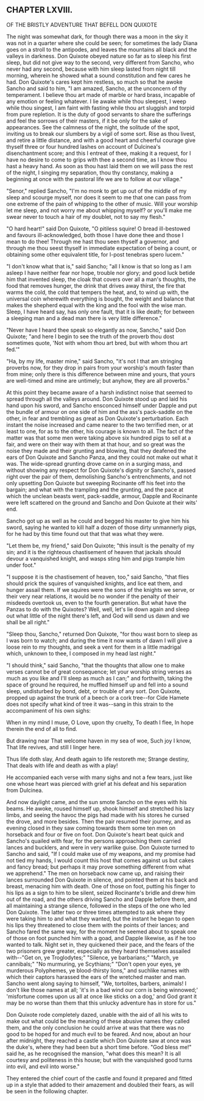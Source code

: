 ## CHAPTER LXVIII.

OF THE BRISTLY ADVENTURE THAT BEFELL DON QUIXOTE


The night was somewhat dark, for though there was a moon in the sky it
was not in a quarter where she could be seen; for sometimes the lady
Diana goes on a stroll to the antipodes, and leaves the mountains all
black and the valleys in darkness. Don Quixote obeyed nature so far as to
sleep his first sleep, but did not give way to the second, very different
from Sancho, who never had any second, because with him sleep lasted from
night till morning, wherein he showed what a sound constitution and few
cares he had. Don Quixote's cares kept him restless, so much so that he
awoke Sancho and said to him, "I am amazed, Sancho, at the unconcern of
thy temperament. I believe thou art made of marble or hard brass,
incapable of any emotion or feeling whatever. I lie awake while thou
sleepest, I weep while thou singest, I am faint with fasting while thou
art sluggish and torpid from pure repletion. It is the duty of good
servants to share the sufferings and feel the sorrows of their masters,
if it be only for the sake of appearances. See the calmness of the night,
the solitude of the spot, inviting us to break our slumbers by a vigil of
some sort. Rise as thou livest, and retire a little distance, and with a
good heart and cheerful courage give thyself three or four hundred lashes
on account of Dulcinea's disenchantment score; and this I entreat of
thee, making it a request, for I have no desire to come to grips with
thee a second time, as I know thou hast a heavy hand. As soon as thou
hast laid them on we will pass the rest of the night, I singing my
separation, thou thy constancy, making a beginning at once with the
pastoral life we are to follow at our village."

"Senor," replied Sancho, "I'm no monk to get up out of the middle of my
sleep and scourge myself, nor does it seem to me that one can pass from
one extreme of the pain of whipping to the other of music. Will your
worship let me sleep, and not worry me about whipping myself? or you'll
make me swear never to touch a hair of my doublet, not to say my flesh."

"O hard heart!" said Don Quixote, "O pitiless squire! O bread
ill-bestowed and favours ill-acknowledged, both those I have done thee
and those I mean to do thee! Through me hast thou seen thyself a
governor, and through me thou seest thyself in immediate expectation of
being a count, or obtaining some other equivalent title, for I-post
tenebras spero lucem."

"I don't know what that is," said Sancho; "all I know is that so long as
I am asleep I have neither fear nor hope, trouble nor glory; and good
luck betide him that invented sleep, the cloak that covers over all a
man's thoughts, the food that removes hunger, the drink that drives away
thirst, the fire that warms the cold, the cold that tempers the heat,
and, to wind up with, the universal coin wherewith everything is bought,
the weight and balance that makes the shepherd equal with the king and
the fool with the wise man. Sleep, I have heard say, has only one fault,
that it is like death; for between a sleeping man and a dead man there is
very little difference."

"Never have I heard thee speak so elegantly as now, Sancho," said Don
Quixote; "and here I begin to see the truth of the proverb thou dost
sometimes quote, 'Not with whom thou art bred, but with whom thou art
fed.'"

"Ha, by my life, master mine," said Sancho, "it's not I that am stringing
proverbs now, for they drop in pairs from your worship's mouth faster
than from mine; only there is this difference between mine and yours,
that yours are well-timed and mine are untimely; but anyhow, they are all
proverbs."

At this point they became aware of a harsh indistinct noise that seemed
to spread through all the valleys around. Don Quixote stood up and laid
his hand upon his sword, and Sancho ensconced himself under Dapple and
put the bundle of armour on one side of him and the ass's pack-saddle on
the other, in fear and trembling as great as Don Quixote's perturbation.
Each instant the noise increased and came nearer to the two terrified
men, or at least to one, for as to the other, his courage is known to
all. The fact of the matter was that some men were taking above six
hundred pigs to sell at a fair, and were on their way with them at that
hour, and so great was the noise they made and their grunting and
blowing, that they deafened the ears of Don Quixote and Sancho Panza, and
they could not make out what it was. The wide-spread grunting drove came
on in a surging mass, and without showing any respect for Don Quixote's
dignity or Sancho's, passed right over the pair of them, demolishing
Sancho's entrenchments, and not only upsetting Don Quixote but sweeping
Rocinante off his feet into the bargain; and what with the trampling and
the grunting, and the pace at which the unclean beasts went, pack-saddle,
armour, Dapple and Rocinante were left scattered on the ground and Sancho
and Don Quixote at their wits' end.

Sancho got up as well as he could and begged his master to give him his
sword, saying he wanted to kill half a dozen of those dirty unmannerly
pigs, for he had by this time found out that that was what they were.

"Let them be, my friend," said Don Quixote; "this insult is the penalty
of my sin; and it is the righteous chastisement of heaven that jackals
should devour a vanquished knight, and wasps sting him and pigs trample
him under foot."

"I suppose it is the chastisement of heaven, too," said Sancho, "that
flies should prick the squires of vanquished knights, and lice eat them,
and hunger assail them. If we squires were the sons of the knights we
serve, or their very near relations, it would be no wonder if the penalty
of their misdeeds overtook us, even to the fourth generation. But what
have the Panzas to do with the Quixotes? Well, well, let's lie down again
and sleep out what little of the night there's left, and God will send us
dawn and we shall be all right."

"Sleep thou, Sancho," returned Don Quixote, "for thou wast born to sleep
as I was born to watch; and during the time it now wants of dawn I will
give a loose rein to my thoughts, and seek a vent for them in a little
madrigal which, unknown to thee, I composed in my head last night."

"I should think," said Sancho, "that the thoughts that allow one to make
verses cannot be of great consequence; let your worship string verses as
much as you like and I'll sleep as much as I can;" and forthwith, taking
the space of ground he required, he muffled himself up and fell into a
sound sleep, undisturbed by bond, debt, or trouble of any sort. Don
Quixote, propped up against the trunk of a beech or a cork tree--for Cide
Hamete does not specify what kind of tree it was--sang in this strain to
the accompaniment of his own sighs:

  When in my mind
I muse, O Love, upon thy cruelty,
  To death I flee,
In hope therein the end of all to find.

  But drawing near
That welcome haven in my sea of woe,
  Such joy I know,
That life revives, and still I linger here.

  Thus life doth slay,
And death again to life restoreth me;
  Strange destiny,
That deals with life and death as with a play!

He accompanied each verse with many sighs and not a few tears, just like
one whose heart was pierced with grief at his defeat and his separation
from Dulcinea.

And now daylight came, and the sun smote Sancho on the eyes with his
beams. He awoke, roused himself up, shook himself and stretched his lazy
limbs, and seeing the havoc the pigs had made with his stores he cursed
the drove, and more besides. Then the pair resumed their journey, and as
evening closed in they saw coming towards them some ten men on horseback
and four or five on foot. Don Quixote's heart beat quick and Sancho's
quailed with fear, for the persons approaching them carried lances and
bucklers, and were in very warlike guise. Don Quixote turned to Sancho
and said, "If I could make use of my weapons, and my promise had not tied
my hands, I would count this host that comes against us but cakes and
fancy bread; but perhaps it may prove something different from what we
apprehend." The men on horseback now came up, and raising their lances
surrounded Don Quixote in silence, and pointed them at his back and
breast, menacing him with death. One of those on foot, putting his finger
to his lips as a sign to him to be silent, seized Rocinante's bridle and
drew him out of the road, and the others driving Sancho and Dapple before
them, and all maintaining a strange silence, followed in the steps of the
one who led Don Quixote. The latter two or three times attempted to ask
where they were taking him to and what they wanted, but the instant he
began to open his lips they threatened to close them with the points of
their lances; and Sancho fared the same way, for the moment he seemed
about to speak one of those on foot punched him with a goad, and Dapple
likewise, as if he too wanted to talk. Night set in, they quickened their
pace, and the fears of the two prisoners grew greater, especially as they
heard themselves assailed with--"Get on, ye Troglodytes;" "Silence, ye
barbarians;" "March, ye cannibals;" "No murmuring, ye Scythians;" "Don't
open your eyes, ye murderous Polyphemes, ye blood-thirsty lions," and
suchlike names with which their captors harassed the ears of the wretched
master and man. Sancho went along saying to himself, "We, tortolites,
barbers, animals! I don't like those names at all; 'it's in a bad wind
our corn is being winnowed;' 'misfortune comes upon us all at once like
sticks on a dog,' and God grant it may be no worse than them that this
unlucky adventure has in store for us."

Don Quixote rode completely dazed, unable with the aid of all his wits to
make out what could be the meaning of these abusive names they called
them, and the only conclusion he could arrive at was that there was no
good to be hoped for and much evil to be feared. And now, about an hour
after midnight, they reached a castle which Don Quixote saw at once was
the duke's, where they had been but a short time before. "God bless me!"
said he, as he recognised the mansion, "what does this mean? It is all
courtesy and politeness in this house; but with the vanquished good turns
into evil, and evil into worse."

They entered the chief court of the castle and found it prepared and
fitted up in a style that added to their amazement and doubled their
fears, as will be seen in the following chapter.




